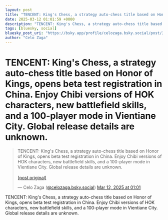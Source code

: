 ```yaml
---
layout: post
title: "TENCENT: King's Chess, a strategy auto-chess title based on Honor of Kings, opens beta test registration in China. Enjoy Chibi versions of HOK characters, new battlefield skills, and a 100-player mode in Vientiane City. Global release details are unknown."
date: 2025-03-12 01:01:59 +0000
description: "TENCENT: King's Chess, a strategy auto-chess title based on Honor of Kings, opens beta test registration in China. Enjoy Chibi versions of HOK character..."
tags: [bluesky, social]
bluesky_post_uri: "https://bsky.app/profile/celozaga.bsky.social/post/3lk5f2cdnat2s"
author: "Celo Zaga"
---
```


<h1 class="bluesky-post-title">TENCENT: King's Chess, a strategy auto-chess title based on Honor of Kings, opens beta test registration in China. Enjoy Chibi versions of HOK characters, new battlefield skills, and a 100-player mode in Vientiane City. Global release details are unknown.</h1>


<blockquote class="bluesky-embed" data-bluesky-uri="at://did:plc:lmh6rennptq77inaztnovw4b/app.bsky.feed.post/3lk5f2cdnat2s" data-bluesky-embed-color-mode="system">
<p lang="">TENCENT: King's Chess, a strategy auto-chess title based on Honor of Kings, opens beta test registration in China. Enjoy Chibi versions of HOK characters, new battlefield skills, and a 100-player mode in Vientiane City. Global release details are unknown.<br><br><a href="https://bsky.app/profile/celozaga.bsky.social/post/3lk5f2cdnat2s">[post original]</a></p>
&mdash; Celo Zaga (<a href="https://bsky.app/profile/did:plc:lmh6rennptq77inaztnovw4b">@celozaga.bsky.social</a>) <a href="https://bsky.app/profile/celozaga.bsky.social/post/3lk5f2cdnat2s">Mar 12, 2025 at 01:01</a>
</blockquote>
<script async src="https://embed.bsky.app/static/embed.js" charset="utf-8"></script>


<p class="bluesky-post-description">TENCENT: King's Chess, a strategy auto-chess title based on Honor of Kings, opens beta test registration in China. Enjoy Chibi versions of HOK characters, new battlefield skills, and a 100-player mode in Vientiane City. Global release details are unknown.</p>
